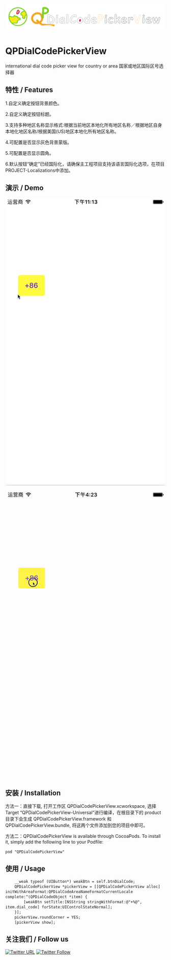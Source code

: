 ![logo](logo.png)

# QPDialCodePickerView 

   international dial code picker view for country or area 国家或地区国际区号选择器
   
## 特性 / Features

1.自定义确定按钮背景颜色。

2.自定义确定按钮标题。

3.支持多种地区名称显示格式:根据当前地区本地化所有地区名称／根据地区自身本地化地区名称/根据美国(US)地区本地化所有地区名称。

4.可配置是否显示灰色背景蒙版。

5.可配置是否显示圆角。

6.默认按钮“确定”已经国际化，请确保主工程项目支持该语言国际化选项，在项目PROJECT-Localizations中添加。

## 演示 / Demo 

![demo](demo.gif)

![demo2](demo2.gif)

## 安装 / Installation

方法一：直接下载, 打开工作区 QPDialCodePickerView.xcworkspace, 选择 Target “QPDialCodePickerView-Universal”进行编译，在根目录下的 product 目录下会生成 QPDialCodePickerView.framework 和 QPDialCodePickerView.bundle, 将这两个文件添加到您的项目中即可。

方法二：QPDialCodePickerView is available through CocoaPods. To install it, simply add the following line to your Podfile:

```
pod "QPDialCodePickerView"
```

## 使用 / Usage

```
    __weak typeof (UIButton*) weakBtn = self.btnDialCode;
    QPDialCodePickerView *pickerView = [[QPDialCodePickerView alloc] initWithAreaFormat:QPDialCodeAreaNameFormatCurrentLocale complete:^(QPDialCodeObject *item) {
        [weakBtn setTitle:[NSString stringWithFormat:@"+%@", item.dial_code] forState:UIControlStateNormal];
    }];
    pickerView.roundCorner = YES;
    [pickerView show];
```

## 关注我们 / Follow us

[![Twitter URL](https://img.shields.io/twitter/url/http/shields.io.svg?style=social)](https://twitter.com/intent/tweet?text=https://github.com/pcjbird/QPDialCodePickerView)
[![Twitter Follow](https://img.shields.io/twitter/follow/pcjbird.svg?style=social)](https://twitter.com/pcjbird)
